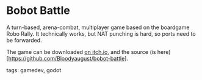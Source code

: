 # Bobot Battle

A turn-based, arena-combat, multiplayer game based on the boardgame Robo Rally. It technically works, but NAT punching is hard, so ports need to be forwarded.

The game can be downloaded [on itch.io](https://synsugarstudio.itch.io/bobot-battle), and the source (is here)[https://github.com/Bloodyaugust/bobot-battle].

tags: gamedev, godot

